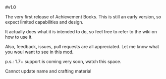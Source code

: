 #v1.0

The very first release of Achievement Books.
This is still an early version, so expect limited capabilities and design.

It actually does what it is intended to do, so feel free to refer to the wiki on how to use it.

Also, feedback, issues, pull requests are all appreciated. Let me know what you woul want to see in this mod.


p.s.: 1.7+ support is coming very soon, watch this space.


Cannot update name and crafting material

